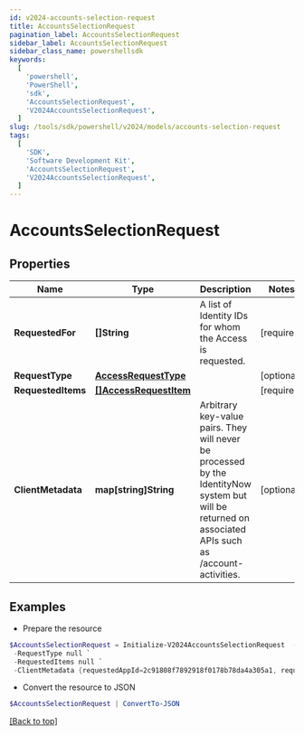 ```yaml
---
id: v2024-accounts-selection-request
title: AccountsSelectionRequest
pagination_label: AccountsSelectionRequest
sidebar_label: AccountsSelectionRequest
sidebar_class_name: powershellsdk
keywords:
  [
    'powershell',
    'PowerShell',
    'sdk',
    'AccountsSelectionRequest',
    'V2024AccountsSelectionRequest',
  ]
slug: /tools/sdk/powershell/v2024/models/accounts-selection-request
tags:
  [
    'SDK',
    'Software Development Kit',
    'AccountsSelectionRequest',
    'V2024AccountsSelectionRequest',
  ]
---
```


# AccountsSelectionRequest

## Properties

| Name | Type | Description | Notes |
| --- | --- | --- | --- |
| **RequestedFor** | **[]String** | A list of Identity IDs for whom the Access is requested. | [required] |
| **RequestType** | [**AccessRequestType**](access-request-type) |  | [optional] |
| **RequestedItems** | [**[]AccessRequestItem**](access-request-item) |  | [required] |
| **ClientMetadata** | **map[string]String** | Arbitrary key-value pairs. They will never be processed by the IdentityNow system but will be returned on associated APIs such as /account-activities. | [optional] |

## Examples

- Prepare the resource

```powershell
$AccountsSelectionRequest = Initialize-V2024AccountsSelectionRequest  -RequestedFor 2c918084660f45d6016617daa9210584 `
 -RequestType null `
 -RequestedItems null `
 -ClientMetadata {requestedAppId=2c91808f7892918f0178b78da4a305a1, requestedAppName=test-app}
```

- Convert the resource to JSON

```powershell
$AccountsSelectionRequest | ConvertTo-JSON
```

[[Back to top]](#)
